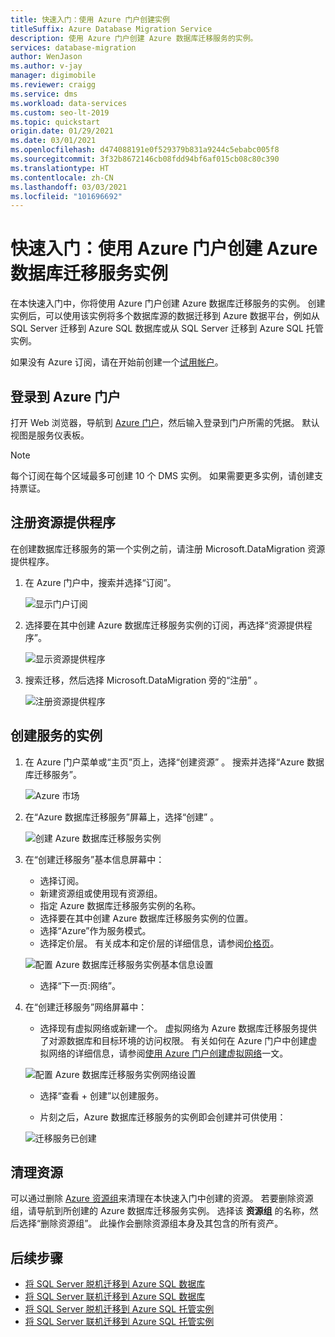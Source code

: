 ```yaml
---
title: 快速入门：使用 Azure 门户创建实例
titleSuffix: Azure Database Migration Service
description: 使用 Azure 门户创建 Azure 数据库迁移服务的实例。
services: database-migration
author: WenJason
ms.author: v-jay
manager: digimobile
ms.reviewer: craigg
ms.service: dms
ms.workload: data-services
ms.custom: seo-lt-2019
ms.topic: quickstart
origin.date: 01/29/2021
ms.date: 03/01/2021
ms.openlocfilehash: d474088191e0f529379b831a9244c5ebabc005f8
ms.sourcegitcommit: 3f32b8672146cb08fdd94bf6af015cb08c80c390
ms.translationtype: HT
ms.contentlocale: zh-CN
ms.lasthandoff: 03/03/2021
ms.locfileid: "101696692"
---
```

# <a name="quickstart-create-an-instance-of-the-azure-database-migration-service-by-using-the-azure-portal"></a>快速入门：使用 Azure 门户创建 Azure 数据库迁移服务实例

在本快速入门中，你将使用 Azure 门户创建 Azure 数据库迁移服务的实例。 创建实例后，可以使用该实例将多个数据库源的数据迁移到 Azure 数据平台，例如从 SQL Server 迁移到 Azure SQL 数据库或从 SQL Server 迁移到 Azure SQL 托管实例。

如果没有 Azure 订阅，请在开始前创建一个[试用帐户](https://www.microsoft.com/china/azure/index.html?fromtype=cn)。

## <a name="sign-in-to-the-azure-portal"></a>登录到 Azure 门户

打开 Web 浏览器，导航到 [Azure 门户](https://portal.azure.cn/)，然后输入登录到门户所需的凭据。 默认视图是服务仪表板。

> [!NOTE]
> 每个订阅在每个区域最多可创建 10 个 DMS 实例。 如果需要更多实例，请创建支持票证。

## <a name="register-the-resource-provider"></a>注册资源提供程序

在创建数据库迁移服务的第一个实例之前，请注册 Microsoft.DataMigration 资源提供程序。

1. 在 Azure 门户中，搜索并选择“订阅”。

   ![显示门户订阅](media/quickstart-create-data-migration-service-portal/portal-select-subscription.png)

2. 选择要在其中创建 Azure 数据库迁移服务实例的订阅，再选择“资源提供程序”。

    ![显示资源提供程序](media/quickstart-create-data-migration-service-portal/portal-select-resource-provider.png)

3. 搜索迁移，然后选择 Microsoft.DataMigration 旁的“注册” 。

    ![注册资源提供程序](media/quickstart-create-data-migration-service-portal/dms-register-provider.png)

## <a name="create-an-instance-of-the-service"></a>创建服务的实例

1. 在 Azure 门户菜单或“主页”页上，选择“创建资源” 。 搜索并选择“Azure 数据库迁移服务”。

    ![Azure 市场](media/quickstart-create-data-migration-service-portal/portal-marketplace.png)

2. 在“Azure 数据库迁移服务”屏幕上，选择“创建”   。

    ![创建 Azure 数据库迁移服务实例](media/quickstart-create-data-migration-service-portal/dms-create.png)

3. 在“创建迁移服务”基本信息屏幕中：

     - 选择订阅。
     - 新建资源组或使用现有资源组。
     - 指定 Azure 数据库迁移服务实例的名称。
     - 选择要在其中创建 Azure 数据库迁移服务实例的位置。
     - 选择“Azure”作为服务模式。
     - 选择定价层。 有关成本和定价层的详细信息，请参阅[价格页](https://www.azure.cn/pricing/details/database-migration/)。
     
    ![配置 Azure 数据库迁移服务实例基本信息设置](media/quickstart-create-data-migration-service-portal/dms-create-basics.png)

     - 选择“下一页:网络”。

4. 在“创建迁移服务”网络屏幕中：

    - 选择现有虚拟网络或新建一个。 虚拟网络为 Azure 数据库迁移服务提供了对源数据库和目标环境的访问权限。 有关如何在 Azure 门户中创建虚拟网络的详细信息，请参阅[使用 Azure 门户创建虚拟网络](../virtual-network/quick-create-portal.md)一文。

    ![配置 Azure 数据库迁移服务实例网络设置](media/quickstart-create-data-migration-service-portal/dms-network-settings.png)

    - 选择“查看 + 创建”以创建服务。 
    
    - 片刻之后，Azure 数据库迁移服务的实例即会创建并可供使用：

    ![迁移服务已创建](media/quickstart-create-data-migration-service-portal/dms-service-created.png)

## <a name="clean-up-resources"></a>清理资源

可以通过删除 [Azure 资源组](../azure-resource-manager/management/overview.md)来清理在本快速入门中创建的资源。 若要删除资源组，请导航到所创建的 Azure 数据库迁移服务实例。 选择该 **资源组** 的名称，然后选择“删除资源组”。 此操作会删除资源组本身及其包含的所有资产。

## <a name="next-steps"></a>后续步骤

* [将 SQL Server 脱机迁移到 Azure SQL 数据库](tutorial-sql-server-to-azure-sql.md)
* [将 SQL Server 联机迁移到 Azure SQL 数据库](tutorial-sql-server-azure-sql-online.md)
* [将 SQL Server 脱机迁移到 Azure SQL 托管实例](tutorial-sql-server-to-managed-instance.md)
* [将 SQL Server 联机迁移到 Azure SQL 托管实例](tutorial-sql-server-managed-instance-online.md)